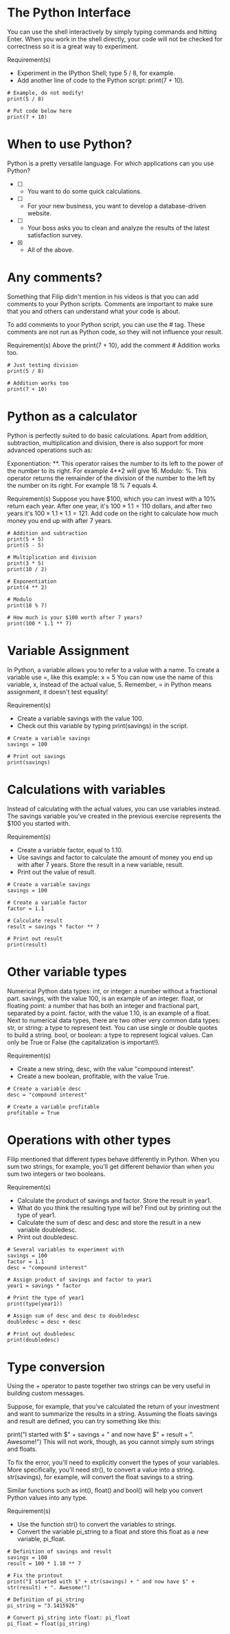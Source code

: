 # The Python Interface
You can use the shell interactively by simply typing commands and hitting Enter. When you work in the shell directly, your code will not be checked for correctness so it is a great way to experiment.

Requirement(s)
- Experiment in the IPython Shell; type 5 / 8, for example.
- Add another line of code to the Python script: print(7 + 10).
```
# Example, do not modify!
print(5 / 8)

# Put code below here
print(7 + 10)
```

# When to use Python? 
Python is a pretty versatile language. For which applications can you use Python?

- [ ] - You want to do some quick calculations.
- [ ] - For your new business, you want to develop a database-driven website.
- [ ] - Your boss asks you to clean and analyze the results of the latest satisfaction survey.
- [x] - All of the above. 

# Any comments? 
Something that Filip didn't mention in his videos is that you can add comments to your Python scripts. Comments are important to make sure that you and others can understand what your code is about.

To add comments to your Python script, you can use the # tag. These comments are not run as Python code, so they will not influence your result. 

Requirement(s)
Above the print(7 + 10), add the comment # Addition works too.
```
# Just testing division
print(5 / 8)

# Addition works too
print(7 + 10)
```

# Python as a calculator
Python is perfectly suited to do basic calculations. Apart from addition, subtraction, multiplication and division, there is also support for more advanced operations such as:

Exponentiation: \**. This operator raises the number to its left to the power of the number to its right. For example 4\**2 will give 16.
Modulo: %. This operator returns the remainder of the division of the number to the left by the number on its right. For example 18 % 7 equals 4.

Requirement(s)
Suppose you have $100, which you can invest with a 10% return each year. After one year, it's $100 \times 1.1 = 110$ dollars, and after two years it's $100 \times 1.1 \times 1.1 = 121$. Add code on the right to calculate how much money you end up with after 7 years.
```
# Addition and subtraction
print(5 + 5)
print(5 - 5)

# Multiplication and division
print(3 * 5)
print(10 / 2)

# Exponentiation
print(4 ** 2)

# Modulo
print(18 % 7)

# How much is your $100 worth after 7 years?
print(100 * 1.1 ** 7)
```

# Variable Assignment
In Python, a variable allows you to refer to a value with a name. To create a variable use =, like this example:
x = 5
You can now use the name of this variable, x, instead of the actual value, 5.
Remember, = in Python means assignment, it doesn't test equality!

Requirement(s)
- Create a variable savings with the value 100.
- Check out this variable by typing print(savings) in the script.
```
# Create a variable savings
savings = 100

# Print out savings
print(savings)
```

# Calculations with variables
Instead of calculating with the actual values, you can use variables instead. The savings variable you've created in the previous exercise represents the $100 you started with. 

Requirement(s)
- Create a variable factor, equal to 1.10.
- Use savings and factor to calculate the amount of money you end up with after 7 years. Store the result in a new variable, result.
- Print out the value of result.
```
# Create a variable savings
savings = 100

# Create a variable factor
factor = 1.1

# Calculate result
result = savings * factor ** 7

# Print out result
print(result)
```

# Other variable types
Numerical Python data types:
int, or integer: a number without a fractional part. savings, with the value 100, is an example of an integer.
float, or floating point: a number that has both an integer and fractional part, separated by a point. factor, with the value 1.10, is an example of a float.
Next to numerical data types, there are two other very common data types:
str, or string: a type to represent text. You can use single or double quotes to build a string.
bool, or boolean: a type to represent logical values. Can only be True or False (the capitalization is important!).

Requirement(s)
- Create a new string, desc, with the value "compound interest".
- Create a new boolean, profitable, with the value True.
```
# Create a variable desc
desc = "compound interest"

# Create a variable profitable
profitable = True
```

# Operations with other types
Filip mentioned that different types behave differently in Python.
When you sum two strings, for example, you'll get different behavior than when you sum two integers or two booleans.

Requirement(s)
- Calculate the product of savings and factor. Store the result in year1.
- What do you think the resulting type will be? Find out by printing out the type of year1.
- Calculate the sum of desc and desc and store the result in a new variable doubledesc.
- Print out doubledesc. 
```
# Several variables to experiment with
savings = 100
factor = 1.1
desc = "compound interest"

# Assign product of savings and factor to year1
year1 = savings * factor

# Print the type of year1
print(type(year1))

# Assign sum of desc and desc to doubledesc
doubledesc = desc + desc

# Print out doubledesc
print(doubledesc)
```

# Type conversion
Using the + operator to paste together two strings can be very useful in building custom messages.

Suppose, for example, that you've calculated the return of your investment and want to summarize the results in a string. Assuming the floats savings and result are defined, you can try something like this:

print("I started with $" + savings + " and now have $" + result + ". Awesome!")
This will not work, though, as you cannot simply sum strings and floats.

To fix the error, you'll need to explicitly convert the types of your variables. More specifically, you'll need str(), to convert a value into a string. str(savings), for example, will convert the float savings to a string.

Similar functions such as int(), float() and bool() will help you convert Python values into any type.

Requirement(s)
- Use the function str() to convert the variables to strings.
- Convert the variable pi_string to a float and store this float as a new variable, pi_float.
```
# Definition of savings and result
savings = 100
result = 100 * 1.10 ** 7

# Fix the printout
print("I started with $" + str(savings) + " and now have $" + str(result) + ". Awesome!")

# Definition of pi_string
pi_string = "3.1415926"

# Convert pi_string into float: pi_float
pi_float = float(pi_string)
```

